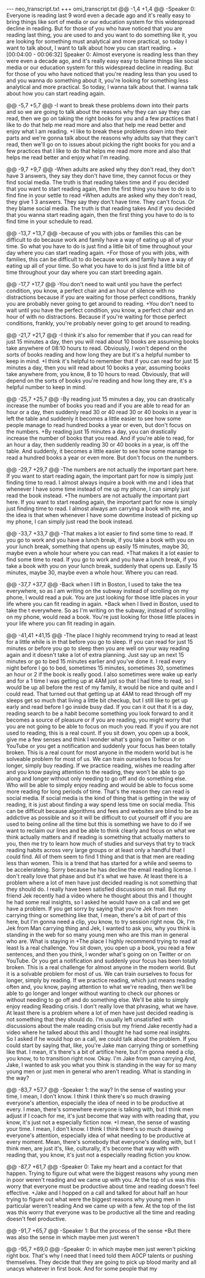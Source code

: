 --- neo_transcript.txt
+++ omi_transcript.txt
@@ -1,4 +1,4 @@
-Speaker 0: Everyone is reading last 9 word even a decade ago and it's really easy to bring things like sort of media or our education system for this widespread decline in reading. But for those of you who have noticed that you are reading last thing, you are used to and you want to do something like it, you are looking for something must analytical and more practical, so today I want to talk about, I want to talk about how you can start reading.
+[00:04:00 - 00:06:32] Speaker 0: Almost everyone is reading less than they were even a decade ago, and it's really easy easy to blame things like social media or our education system for this widespread decline in reading. But for those of you who have noticed that you're reading less than you used to and you wanna do something about it, you're looking for something less analytical and more practical. So today, I wanna talk about that. I wanna talk about how you can start reading again.

@@ -5,7 +5,7 @@
-I want to break these problems down into their parts and so we are going to talk about the reasons why they can say they can read, then we go on taking the right books for you and a few practices that I like to do that help me read more and also that help me read better and enjoy what I am reading.
+I like to break these problems down into their parts and we're gonna talk about the reasons why adults say that they can't read, then we'll go on to issues about picking the right books for you and a few practices that I like to do that helps me read more more and also that helps me read better and enjoy what I'm reading.

@@ -9,7 +9,7 @@
-When adults are asked why they don't read, they don't have 3 answers, they say they don't have time, they cannot focus or they find social media. The truth is that reading takes time and if you decided that you want to start reading again, then the first thing you have to do is to find fine in your settle to read
+When adults are asked why they don't read, they give 1 3 answers. They say they don't have time. They can't focus. Or they blame social media. The truth is that reading takes And if you decided that you wanna start reading again, then the first thing you have to do is to find time in your schedule to read.

@@ -13,7 +13,7 @@
-because of you with jobs or families this can be difficult to do because work and family have a way of eating up all of your time. So what you have to do is just find a little bit of time throughout your day where you can start reading again.
+For those of you with jobs, with families, this can be difficult to do because work and family have a way of eating up all of your time. So what you have to do is just find a little bit of time throughout your day where you can start breeding again.

@@ -17,7 +17,7 @@
-You don't need to wait until you have the perfect condition, you know, a perfect chair and an hour of silence with no distractions because if you are waiting for those perfect conditions, frankly you are probably never going to get around to reading.
+You don't need to wait until you have the perfect condition, you know, a perfect chair and an hour of with no distractions. Because if you're waiting for those perfect conditions, frankly, you're probably never going to get around to reading.

@@ -21,7 +21,7 @@
-I think it's also for remember that if you can read for just 15 minutes a day, then you will read about 10 books are assuming books take anywhere of 08:10 hours to read. Obviously, I won't depend on the sorts of books reading and how long they are but it's a helpful number to keep in mind.
+I think it's helpful to remember that if you can read for just 15 minutes a day, then you will read about 10 books a year, assuming books take anywhere from, you know, 8 to 10 hours to read. Obviously, that will depend on the sorts of books you're reading and how long they are, it's a helpful number to keep in mind.

@@ -25,7 +25,7 @@
-By reading just 15 minutes a day, you can drastically increase the number of books you read and if you are able to read for an hour or a day, then suddenly read 30 or 40 read 30 or 40 books in a year is left the table and suddenly it becomes a little easier to see how some people manage to read hundred books a year or even, but don't focus on the numbers.
+By reading just 15 minutes a day, you can drastically increase the number of books that you read. And if you're able to read, for an hour a day, then suddenly reading 30 or 40 books in a year, is off the table. And suddenly, it becomes a little easier to see how some manage to read a hundred books a year or even more. But don't focus on the numbers.

@@ -29,7 +29,7 @@
-The numbers are not actually the important part here. If you want to start reading again, the important part for now is simply just finding time to read. I almost always inquire a book with me and I idea that whenever I have some time instead of me up my phone, I can simply just read the book instead.
+The numbers are not actually the important part here. If you want to start reading again, the important part for now is simply just finding time to read. I almost always am carrying a book with me, and the idea is that when whenever I have some downtime instead of picking up my phone, I can simply just read the book instead.

@@ -33,7 +33,7 @@
-That makes a lot easier to find some time to read. If you go to work and you have a lunch break, if you take a book with you on your lunch break, something that opens up easily 15 minutes, maybe 30, maybe even a whole hour where you can read.
+That makes it a lot easier to find some time to read. If you go to work and you have a lunch break, if you take a book with you on your lunch break, suddenly that opens up. Easily 15 minutes, maybe 30, maybe even a whole hour. Where you can read.

@@ -37,7 +37,7 @@
-Back when I lift in Boston, I used to take the tea everywhere, so as I am writing on the subway instead of scrolling on my phone, I would read a puk. You are just looking for those little places in your life where you can fit reading in again.
+Back when I lived in Boston, used to take the t everywhere. So as I'm writing on the subway, instead of scrolling on my phone, would read a book. You're just looking for those little places in your life where you can fit reading in again.

@@ -41,41 +41,15 @@
-The place I highly recommend trying to read at least for a little while is in that before you go to sleep. If you can read for just 15 minutes or before you go to sleep then you are well on your way reading again and it doesn't take a lot of extra planning. Just say up an next 15 minutes or go to bed 15 minutes earlier and you've done it. I read every night before I go to bed, sometimes 15 minutes, sometimes 30, sometimes an hour or 2 if the book is really good. I also sometimes were wake up early and for a 1 time I was getting up at 4AM just so that I had time to read, so I would be up all before the rest of my family, it would be nice and quite and I could read. That turned out that getting up at 4AM to read through off my sleeps get so much that living a little bit checkup, but I still like to get up early and read before I go inside busy dad. If you can it out that it is a day, reading search to be a habit become something you look forward to and it becomes a source of pleasure or if you are reading, you might worry that you are not going to be able to focus on much you read. If you if you are not used to reading, this is a real count. If you sit down, you open up a book, give me a few senses and think I wonder what's going on Twitter or on YouTube or you get a notification and suddenly your focus has been totally broken. This is a real count for most anyone in the modern world but is he solveable problem for most of us. We can train ourselves to focus for longer, simply buy reading. If we practice reading, wishes me reading after and you know paying attention to the reading, they won't be able to go along and longer without only needing to go off and do something else. Who will be able to simply enjoy reading and would be able to focus some more reading for long periods of time. That's the reason they can read is social media. If social media is the kind of thing that is getting in the way of reading, it is just about finding a way spend less time on social media. This can be difficult because algorithms and fees and websites are blind to be as addictive as possible and so it will be difficult to cut yourself off if you are used to being online all the time but this is something we have to do if we want to reclaim our lines and be able to think clearly and focus on what we think actually matters and if reading is something that actually matters to you, then me try to learn how much of studies and surveys that try to track reading habits across very large groups or at least only a handful that I could find. All of them seem to find 1 thing and that is that men are reading less than women. This is a trend that has started for a while and seems to be accelerateing. Sorry because he has decline the email reading license. I don't really love that phase and but it's what we have. At least there is a problem where a lot of men have just decided reading is not something that they should do. I really have been satisfied discussions on mail. But my friend Jek recently had a video where he thought about this and I thought he had some real insights, so I asked he would have on a call and we get have a problem. If you get sorry by saying that you're Jek from men carrying thing or something like that, I mean, there's a bit of part of this here, but I'm gonna need a clip, you know, to try session right now. Ok, I'm Jek from Man carrying thing and Jek, I wanted to ask you, why you think is standing in the web for so many young men who are this man in general who are. What is staying in
+The place I highly recommend trying to read at least Is a real challenge. You sit down, you open up a book, you read a few sentences, and then you think, I wonder what's going on on Twitter or on YouTube. Or you get a notification and suddenly your focus has been totally broken. This is a real challenge for almost anyone in the modern world. But it is a solvable problem for most of us. We can train ourselves to focus for longer, simply by reading. If we practice reading, which just means reading often and, you know, paying attention to what we're reading, then we'll be able to go longer and longer without wanting to check our phones or without needing to go off and do something else. We'll be able to simply enjoy reading Reading crisis. I don't really love that phrasing, what we have. At least there is a problem where a lot of men have just decided reading is not something that they should do. I'm usually left unsatisfied with discussions about the male reading crisis but my friend Jake recently had a video where he talked about this and I thought he had some real insights. So I asked if he would hop on a call, we could talk about the problem. If you could start by saying that, like, you're Jake man carrying thing or something like that. I mean, it's there's a bit of artifice here, but I'm gonna need a clip, you know, to to transition right now. Okay. I'm Jake from man carrying And, Jake, I wanted to ask you what you think is standing in the way for so many young men or just men in general who aren't reading. What is standing in the way?

@@ -83,7 +57,7 @@
-Speaker 1: the way? In the sense of wasting your time, I mean, I don't know. I think I think there's so much drawing everyone's attention, especially the idea of need in to be productive at every. I mean, there's somewhere everyone is talking with, but I think men adjust if I coach for me, it's just become that way with with reading that, you know, it's just not a especially fiction now.
+I mean, the sense of wasting your time. I mean, I don't know. I think I think there's so much drawing everyone's attention, especially idea of what needing to be productive at every moment. Mean, there's somebody that everyone's dealing with, but I think men, are just it's, like, culturally, it's become that way with with reading that, you know, it's just not a especially reading fiction you know.

@@ -87,7 +61,7 @@
-Speaker 0: Take my heart and a contact for that happen. Trying to figure out what were the biggest reasons why young men in poor weren't reading and we came up with you. At the top of us was this worry that everyone must be productive about time and reading doesn't feel effective.
+Jake and I hopped on a call and talked for about half an hour trying to figure out what were the biggest reasons why young men in particular weren't reading And we came up with a few. At the top of the list was this worry that everyone was to be productive all the time and reading doesn't feel productive.

@@ -91,7 +65,7 @@
-Speaker 1: But the process of the sense
+But there was also the sense in which maybe men just weren't

@@ -95,7 +69,0 @@
-Speaker 0: in which maybe men just weren't picking right box. That's why I need that I need told them A0CP talents or pushing themselves. They decide that they are going to pick up blood marity and all unacys whatever in first book. And for some people that my

